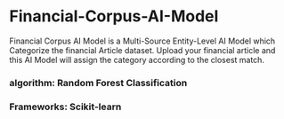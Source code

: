 # Financial-Corpus-AI-Model
Financial Corpus AI Model is a Multi-Source Entity-Level AI Model which Categorize the financial Article dataset.
Upload your financial article and this AI Model will assign the category according to the closest match.


### algorithm: Random Forest Classification
### Frameworks: Scikit-learn
